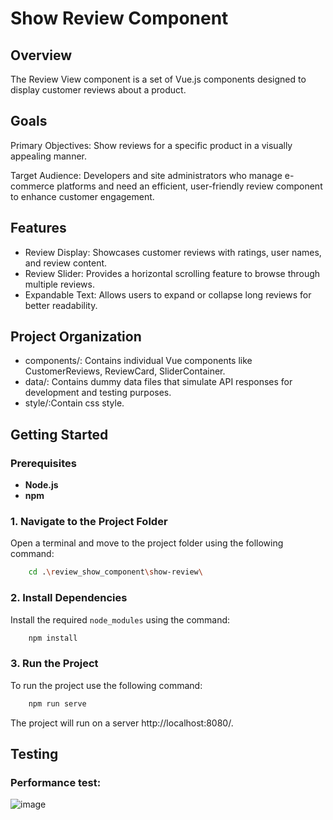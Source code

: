 # Show Review Component 
## Overview
The Review View component is a set of Vue.js components designed to display customer reviews about a product.
## Goals
Primary Objectives:
Show reviews for a specific product in a visually appealing manner.

Target Audience:
Developers and site administrators who manage e-commerce platforms and need an efficient, user-friendly review component to enhance customer engagement.
## Features
- Review Display: Showcases customer reviews with ratings, user names, and review content.
- Review Slider: Provides a horizontal scrolling feature to browse through multiple reviews.
- Expandable Text: Allows users to expand or collapse long reviews for better readability.
## Project Organization
- components/: Contains individual Vue components like CustomerReviews, ReviewCard, SliderContainer.
- data/: Contains dummy data files that simulate API responses for development and testing purposes.
- style/:Contain css style.
## Getting Started
### Prerequisites
- **Node.js** 
- **npm**
### 1. Navigate to the Project Folder
Open a terminal and move to the project folder using the following command:

```bash
    cd .\review_show_component\show-review\
```

### 2. Install Dependencies
Install the required `node_modules` using the command:

```bash
    npm install
```

### 3. Run the Project

To run the project use the following command:

```bash
    npm run serve
```

The project will run on a server http://localhost:8080/.
## Testing 
### Performance test:
![image](https://github.com/user-attachments/assets/452b9d2a-d1fc-4284-9b5c-199dc8569c8e)
